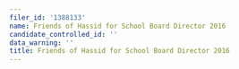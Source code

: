 ```yaml
---
filer_id: '1388133'
name: Friends of Hassid for School Board Director 2016
candidate_controlled_id: ''
data_warning: ''
title: Friends of Hassid for School Board Director 2016
---
```

